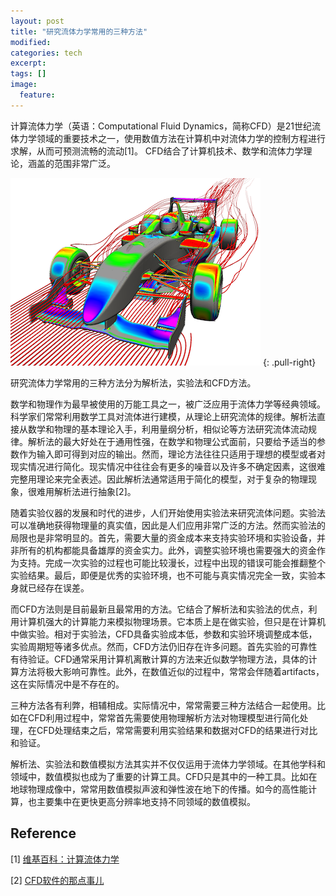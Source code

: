 ```yaml
---
layout: post
title: "研究流体力学常用的三种方法"
modified:
categories: tech
excerpt:
tags: []
image:
  feature:
---
```


计算流体力学（英语：Computational Fluid Dynamics，简称CFD）是21世纪流体力学领域的重要技术之一，使用数值方法在计算机中对流体力学的控制方程进行求解，从而可预测流畅的流动[1]。 CFD结合了计算机技术、数学和流体力学理论，涵盖的范围非常广泛。

![计算流体力学（CFD)](/images/F3-marketing-3.png)
{: .pull-right}

研究流体力学常用的三种方法分为解析法，实验法和CFD方法。

数学和物理作为最早被使用的万能工具之一，被广泛应用于流体力学等经典领域。科学家们常常利用数学工具对流体进行建模，从理论上研究流体的规律。解析法直接从数学和物理的基本理论入手，利用量纲分析，相似论等方法研究流体流动规律。解析法的最大好处在于通用性强，在数学和物理公式面前，只要给予适当的参数作为输入即可得到对应的输出。然而，理论方法往往只适用于理想的模型或者对现实情况进行简化。现实情况中往往会有更多的噪音以及许多不确定因素，这很难完整用理论来完全表述。因此解析法通常适用于简化的模型，对于复杂的物理现象，很难用解析法进行抽象[2]。

随着实验仪器的发展和时代的进步，人们开始使用实验法来研究流体问题。实验法可以准确地获得物理量的真实值，因此是人们应用非常广泛的方法。然而实验法的局限也是非常明显的。首先，需要大量的资金成本来支持实验环境和实验设备，并非所有的机构都能具备雄厚的资金实力。此外，调整实验环境也需要强大的资金作为支持。完成一次实验的过程也可能比较漫长，过程中出现的错误可能会推翻整个实验结果。最后，即便是优秀的实验环境，也不可能与真实情况完全一致，实验本身就已经存在误差。

而CFD方法则是目前最新且最常用的方法。它结合了解析法和实验法的优点，利用计算机强大的计算能力来模拟物理场景。它本质上是在做实验，但只是在计算机中做实验。相对于实验法，CFD具备实验成本低，参数和实验环境调整成本低，实验周期短等诸多优点。然而，CFD方法仍旧存在许多问题。首先实验的可靠性有待验证。CFD通常采用计算机离散计算的方法来近似数学物理方法，具体的计算方法将极大影响可靠性。此外，在数值近似的过程中，常常会伴随着artifacts，这在实际情况中是不存在的。

三种方法各有利弊，相辅相成。实际情况中，常常需要三种方法结合一起使用。比如在CFD利用过程中，常常首先需要使用物理解析方法对物理模型进行简化处理，在CFD处理结束之后，常常需要利用实验结果和数据对CFD的结果进行对比和验证。

解析法、实验法和数值模拟方法其实并不仅仅运用于流体力学领域。在其他学科和领域中，数值模拟也成为了重要的计算工具。CFD只是其中的一种工具。比如在地球物理成像中，常常用数值模拟声波和弹性波在地下的传播。如今的高性能计算，也主要集中在更快更高分辨率地支持不同领域的数值模拟。

## Reference
[1] [维基百科：计算流体力学](https://zh.wikipedia.org/wiki/%E8%AE%A1%E7%AE%97%E6%B5%81%E4%BD%93%E5%8A%9B%E5%AD%A6)

[2] [CFD软件的那点事儿](http://blog.sina.com.cn/s/blog_599d8faa01019nog.html)
